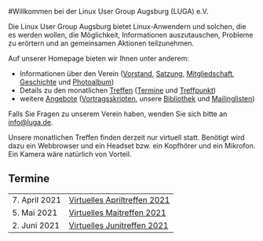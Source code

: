 #Willkommen bei der Linux User Group Augsburg (LUGA) e.V.

Die Linux User Group Augsburg bietet Linux-Anwendern und solchen, die es werden wollen, die Möglichkeit, Informationen auszutauschen, Probleme zu erörtern und an gemeinsamen Aktionen teilzunehmen.

Auf unserer Homepage bieten wir Ihnen unter anderem:

* Informationen über den Verein ([Vorstand](/Wir_ueber_uns/Kontakte/), 
[Satzung](/Wir_ueber_uns/Satzung/), [Mitgliedschaft](/Wir_ueber_uns/Mitgliedschaft/), 
[Geschichte](/Wir_ueber_uns/Geschichte/) und [Photoalbum](/Wir_ueber_uns/Album/))
* Details zu den monatlichen [Treffen](/Treffen/) ([Termine](/Treffen/Termine/) und 
[Treffpunkt](/Treffen/Treffpunkt/))
* weitere [Angebote](/Angebote/) ([Vortragsskripten](/Angebote/Vortraege/),
unsere [Bibliothek](/Angebote/Bibliothek/) und [Mailinglisten](/Angebote/Mailinglisten/))

Falls Sie Fragen zu unserem Verein haben, wenden Sie sich bitte an info@luga.de.

Unsere monatlichen Treffen finden derzeit nur virtuell statt. Benötigt wird dazu ein Webbrowser und 
ein Headset bzw. ein Kopfhörer und ein Mikrofon. Ein Kamera wäre natürlich von Vorteil.

## Termine

|||
|-|-|
|7. April 2021|[Virtuelles Apriltreffen 2021](/Treffen/Termine/04_2021/)|
|5. Mai 2021|[Virtuelles Maitreffen 2021](/Treffen/Termine/05_2021/)|
|2. Juni 2021|[Virtuelles Junitreffen 2021](/Treffen/Termine/06_2021/)|